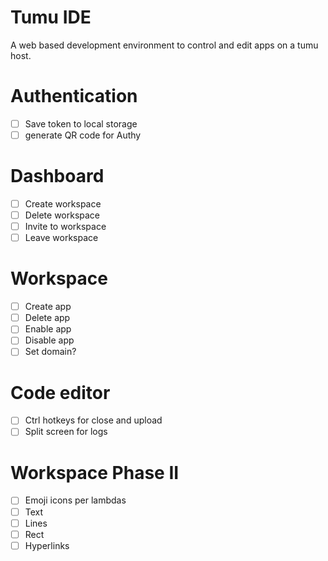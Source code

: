 # Tumu IDE
A web based development environment to control and edit apps on a tumu host.

# Authentication
- [ ] Save token to local storage
- [ ] generate QR code for Authy

# Dashboard
- [ ] Create workspace
- [ ] Delete workspace
- [ ] Invite to workspace
- [ ] Leave workspace

# Workspace
- [ ] Create app
- [ ] Delete app
- [ ] Enable app
- [ ] Disable app
- [ ] Set domain?

# Code editor
- [ ] Ctrl hotkeys for close and upload
- [ ] Split screen for logs

# Workspace Phase II
- [ ] Emoji icons per lambdas
- [ ] Text
- [ ] Lines
- [ ] Rect
- [ ] Hyperlinks
